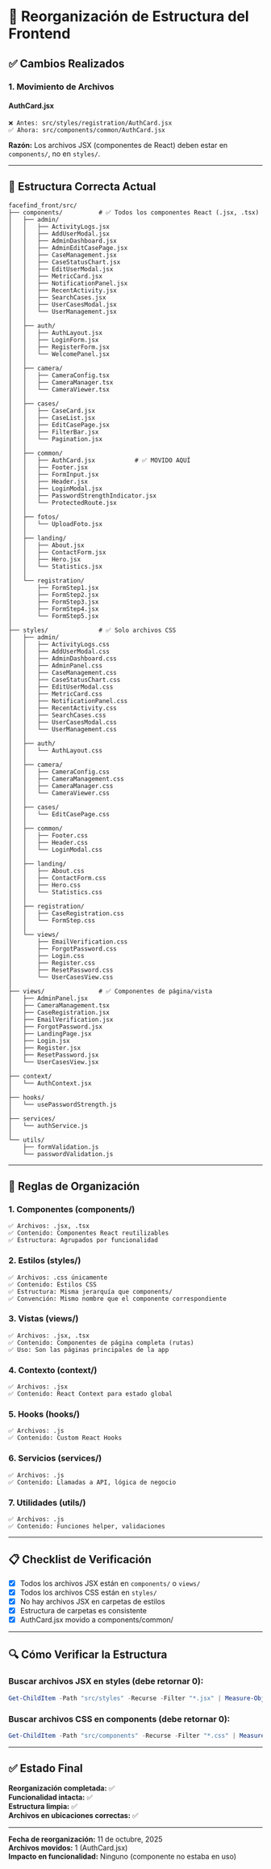 # 📁 Reorganización de Estructura del Frontend

## ✅ Cambios Realizados

### **1. Movimiento de Archivos**

#### **AuthCard.jsx**
```
❌ Antes: src/styles/registration/AuthCard.jsx
✅ Ahora: src/components/common/AuthCard.jsx
```
**Razón:** Los archivos JSX (componentes de React) deben estar en `components/`, no en `styles/`.

---

## 📂 Estructura Correcta Actual

```
facefind_front/src/
├── components/          # ✅ Todos los componentes React (.jsx, .tsx)
│   ├── admin/
│   │   ├── ActivityLogs.jsx
│   │   ├── AddUserModal.jsx
│   │   ├── AdminDashboard.jsx
│   │   ├── AdminEditCasePage.jsx
│   │   ├── CaseManagement.jsx
│   │   ├── CaseStatusChart.jsx
│   │   ├── EditUserModal.jsx
│   │   ├── MetricCard.jsx
│   │   ├── NotificationPanel.jsx
│   │   ├── RecentActivity.jsx
│   │   ├── SearchCases.jsx
│   │   ├── UserCasesModal.jsx
│   │   └── UserManagement.jsx
│   │
│   ├── auth/
│   │   ├── AuthLayout.jsx
│   │   ├── LoginForm.jsx
│   │   ├── RegisterForm.jsx
│   │   └── WelcomePanel.jsx
│   │
│   ├── camera/
│   │   ├── CameraConfig.tsx
│   │   ├── CameraManager.tsx
│   │   └── CameraViewer.tsx
│   │
│   ├── cases/
│   │   ├── CaseCard.jsx
│   │   ├── CaseList.jsx
│   │   ├── EditCasePage.jsx
│   │   ├── FilterBar.jsx
│   │   └── Pagination.jsx
│   │
│   ├── common/
│   │   ├── AuthCard.jsx           # ✅ MOVIDO AQUÍ
│   │   ├── Footer.jsx
│   │   ├── FormInput.jsx
│   │   ├── Header.jsx
│   │   ├── LoginModal.jsx
│   │   ├── PasswordStrengthIndicator.jsx
│   │   └── ProtectedRoute.jsx
│   │
│   ├── fotos/
│   │   └── UploadFoto.jsx
│   │
│   ├── landing/
│   │   ├── About.jsx
│   │   ├── ContactForm.jsx
│   │   ├── Hero.jsx
│   │   └── Statistics.jsx
│   │
│   └── registration/
│       ├── FormStep1.jsx
│       ├── FormStep2.jsx
│       ├── FormStep3.jsx
│       ├── FormStep4.jsx
│       └── FormStep5.jsx
│
├── styles/              # ✅ Solo archivos CSS
│   ├── admin/
│   │   ├── ActivityLogs.css
│   │   ├── AddUserModal.css
│   │   ├── AdminDashboard.css
│   │   ├── AdminPanel.css
│   │   ├── CaseManagement.css
│   │   ├── CaseStatusChart.css
│   │   ├── EditUserModal.css
│   │   ├── MetricCard.css
│   │   ├── NotificationPanel.css
│   │   ├── RecentActivity.css
│   │   ├── SearchCases.css
│   │   ├── UserCasesModal.css
│   │   └── UserManagement.css
│   │
│   ├── auth/
│   │   └── AuthLayout.css
│   │
│   ├── camera/
│   │   ├── CameraConfig.css
│   │   ├── CameraManagement.css
│   │   ├── CameraManager.css
│   │   └── CameraViewer.css
│   │
│   ├── cases/
│   │   └── EditCasePage.css
│   │
│   ├── common/
│   │   ├── Footer.css
│   │   ├── Header.css
│   │   └── LoginModal.css
│   │
│   ├── landing/
│   │   ├── About.css
│   │   ├── ContactForm.css
│   │   ├── Hero.css
│   │   └── Statistics.css
│   │
│   ├── registration/
│   │   ├── CaseRegistration.css
│   │   └── FormStep.css
│   │
│   └── views/
│       ├── EmailVerification.css
│       ├── ForgotPassword.css
│       ├── Login.css
│       ├── Register.css
│       ├── ResetPassword.css
│       └── UserCasesView.css
│
├── views/               # ✅ Componentes de página/vista
│   ├── AdminPanel.jsx
│   ├── CameraManagement.tsx
│   ├── CaseRegistration.jsx
│   ├── EmailVerification.jsx
│   ├── ForgotPassword.jsx
│   ├── LandingPage.jsx
│   ├── Login.jsx
│   ├── Register.jsx
│   ├── ResetPassword.jsx
│   └── UserCasesView.jsx
│
├── context/
│   └── AuthContext.jsx
│
├── hooks/
│   └── usePasswordStrength.js
│
├── services/
│   └── authService.js
│
└── utils/
    ├── formValidation.js
    └── passwordValidation.js
```

---

## 🎯 Reglas de Organización

### **1. Componentes (components/)**
```
✅ Archivos: .jsx, .tsx
✅ Contenido: Componentes React reutilizables
✅ Estructura: Agrupados por funcionalidad
```

### **2. Estilos (styles/)**
```
✅ Archivos: .css únicamente
✅ Contenido: Estilos CSS
✅ Estructura: Misma jerarquía que components/
✅ Convención: Mismo nombre que el componente correspondiente
```

### **3. Vistas (views/)**
```
✅ Archivos: .jsx, .tsx
✅ Contenido: Componentes de página completa (rutas)
✅ Uso: Son las páginas principales de la app
```

### **4. Contexto (context/)**
```
✅ Archivos: .jsx
✅ Contenido: React Context para estado global
```

### **5. Hooks (hooks/)**
```
✅ Archivos: .js
✅ Contenido: Custom React Hooks
```

### **6. Servicios (services/)**
```
✅ Archivos: .js
✅ Contenido: Llamadas a API, lógica de negocio
```

### **7. Utilidades (utils/)**
```
✅ Archivos: .js
✅ Contenido: Funciones helper, validaciones
```

---

## 📋 Checklist de Verificación

- [x] Todos los archivos JSX están en `components/` o `views/`
- [x] Todos los archivos CSS están en `styles/`
- [x] No hay archivos JSX en carpetas de estilos
- [x] Estructura de carpetas es consistente
- [x] AuthCard.jsx movido a components/common/

---

## 🔍 Cómo Verificar la Estructura

### Buscar archivos JSX en styles (debe retornar 0):
```powershell
Get-ChildItem -Path "src/styles" -Recurse -Filter "*.jsx" | Measure-Object
```

### Buscar archivos CSS en components (debe retornar 0):
```powershell
Get-ChildItem -Path "src/components" -Recurse -Filter "*.css" | Measure-Object
```

---

## ✅ Estado Final

**Reorganización completada:** ✅  
**Funcionalidad intacta:** ✅  
**Estructura limpia:** ✅  
**Archivos en ubicaciones correctas:** ✅

---

**Fecha de reorganización:** 11 de octubre, 2025  
**Archivos movidos:** 1 (AuthCard.jsx)  
**Impacto en funcionalidad:** Ninguno (componente no estaba en uso)
